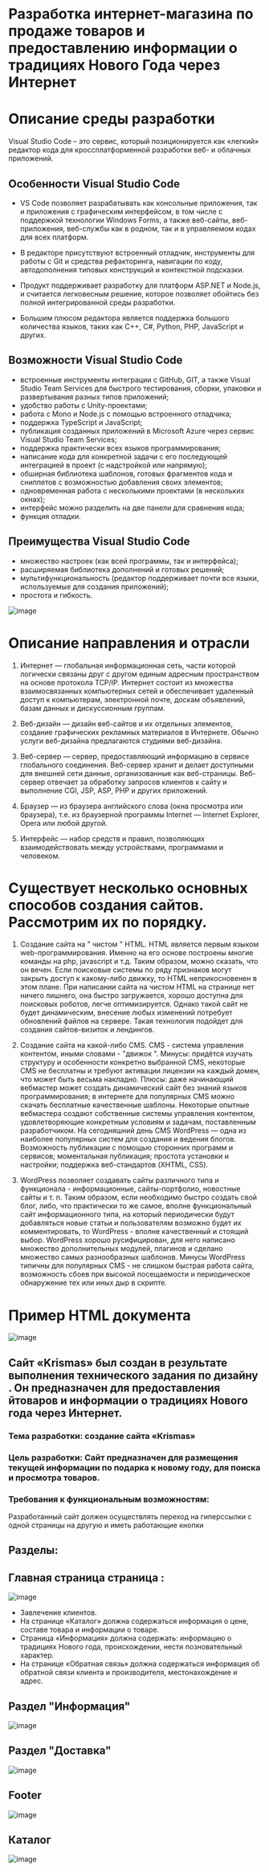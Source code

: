 # Разработка интернет-магазина по продаже товаров и предоставлению информации о традициях Нового Года через Интернет


# Описание среды разработки

Visual Studio Code – это сервис, который позиционируется как «легкий» редактор кода для кроссплатформенной разработки веб- и облачных приложений.

## Особенности Visual Studio Code

* VS Code позволяет разрабатывать как консольные приложения, так и приложения с графическим интерфейсом, в том числе с поддержкой технологии Windows Forms, а также веб-сайты, веб-приложения, веб-службы как в родном, так и в управляемом кодах для всех платформ.

* В редакторе присутствуют встроенный отладчик, инструменты для работы с Git и средства рефакторинга, навигации по коду, автодополнения типовых конструкций и контекстной подсказки.

* Продукт поддерживает разработку для платформ ASP.NET и Node.js, и считается легковесным решение, которое позволяет обойтись без полной интегрированной среды разработки.

* Большим плюсом редактора является поддержка большого количества языков, таких как C++, C#, Python, PHP, JavaScript и других.


## Возможности Visual Studio Code
* встроенные инструменты интеграции с GitHub, GIT, а также Visual Studio Team Services для быстрого тестирования, сборки, упаковки и развертывания разных типов приложений;
* удобство работы с Unity-проектами;
* работа с Mono и Node.js с помощью встроенного отладчика;
* поддержка TypeScript и JavaScript;
* публикация созданных приложений в Microsoft Azure через сервис Visual Studio Team Services;
* поддержка практически всех языков программирования;
* написание кода для конкретной задачи с его последующей интеграцией в проект (с надстройкой или напрямую);
* обширная библиотека шаблонов, готовых фрагментов кода и сниппетов с возможностью добавления своих элементов;
* одновременная работа с несколькими проектами (в нескольких окнах);
* интерфейс можно разделить на две панели для сравнения кода;
* функция отладки.


## Преимущества Visual Studio Code
* множество настроек (как всей программы, так и интерфейса);
* расширяемая библиотека дополнений и готовых решений;
* мультифункциональность (редактор поддерживает почти все языки, используемые для создания приложений);
* простота и гибкость.

![image](https://user-images.githubusercontent.com/90246894/209544729-2a011159-dc3b-4d8c-b316-700894b20464.png)

# Описание направления и отрасли

1. Интернет — глобальная информационная сеть, части которой логически связаны друг с другом единым адресным пространством на основе протокола TCP/IP. Интернет состоит из множества взаимосвязанных компьютерных сетей и обеспечивает удаленный доступ к компьютерам, электронной почте, доскам объявлений, базам данных и дискуссионным группам.

2. Веб-дизайн — дизайн веб-сайтов и их отдельных элементов, создание графических рекламных материалов в Интернете. Обычно услуги веб-дизайна предлагаются студиями веб-дизайна.

3. Веб-сервер — сервер, предоставляющий информацию в сервисе глобального соединения. Веб-сервер хранит и делает доступными для внешней сети данные, организованные как веб-страницы. Веб-сервер отвечает за обработку запросов клиентов к сайту и выполнение CGI, JSP, ASP, PHP и других приложений.
4. Браузер — из браузера английского слова (окна просмотра или браузера), т.е. из браузерной программы Internet — Internet Explorer, Opera или любой другой.
5. Интерфейс — набор средств и правил, позволяющих взаимодействовать между устройствами, программами и человеком.

# Существует несколько основных способов создания сайтов. Рассмотрим их по порядку.
1.  Создание сайта на " чистом " HTML. HTML является первым языком web-программирования. Именно на его основе построены многие команды на php, javascript  и т.д. Таким образом, можно сказать, что он вечен. Если поисковые системы по ряду признаков могут закрыть доступ к  какому-либо движку, то HTML неприкосновенен в этом плане.
При написании сайта на чистом HTML на странице нет ничего лишнего, она быстро загружается, хорошо доступна для поисковых роботов, легче оптимизируется. Однако такой сайт не будет динамическим, внесение любых изменений потребует обновлений файлов на сервере. Такая технология подойдет для создания сайтов-визиток и лендингов.

2. Создание сайта на какой-либо CMS. CMS - система управления контентом, иными словами - "движок ". Минусы: придётся изучать структуру и особенности конкретно выбранной CMS, некоторые CMS не бесплатны и требуют активации лицензии на каждый домен, что может быть весьма накладно. Плюсы: даже начинающий вебмастер может создать динамический сайт без знаний языков программирования; в интернете для популярных CMS можно скачать бесплатные качественные шаблоны. Некоторые опытные вебмастера создают собственные системы управления контентом, удовлетворяющие конкретным условиям и задачам, поставленным разработчиком.
На сегодняшний день CMS WordPress — одна из наиболее популярных систем для создания и ведения блогов. Возможность публикации с помощью сторонних программ и сервисов; моментальная публикация; простота установки и настройки;  поддержка веб-стандартов (XHTML, CSS).

3. WordPress позволяет создавать сайты различного типа и функционала - информационные, сайты-портфолио, новостные сайты и т. п. Таким образом, если необходимо быстро создать свой блог, либо, что практически то же самое, вполне функциональный сайт информационного типа, на который периодически будут добавляться новые статьи и пользователям возможно будет их комментировать, то  WordPress - вполне  качественный и стоящий  выбор.
WordPress хорошо русифицирован, для него написано множество дополнительных модулей, плагинов и сделано множество самых разнообразных шаблонов. Минусы WordPress типичны для популярных CMS - не слишком быстрая работа сайта, возможность сбоев при высокой посещаемости и периодическое обнаружение тех или иных дыр в скрипте.

# Пример HTML документа

![image](https://user-images.githubusercontent.com/90246894/209545588-7e5fd573-f343-431c-b6b2-97607e843692.png)

## Сайт «Krismas» был создан в результате выполнения технического задания по дизайну . Он предназначен для предоставления йтоваров и информации о традициях Нового года через Интернет.
### Тема разработки: создание сайта «Krismas»
### Цель разработки: Сайт предназначен для размещения текущей информации по подарка к новому году, для поиска и просмотра товаров.
### Требования к функциональным возможностям:
Разработанный сайт должен осуществлять переход на гиперссылки с одной страницы на другую и иметь работающие кнопки
## Разделы:
## Главная страница страница : 

![image](https://user-images.githubusercontent.com/90246894/209545892-a81d26bc-62fb-4a0a-a874-18ee0673d6a9.png)

* Завлечение клиентов.
* На странице «Каталог» должна содержаться информация о цене, составе товара и информации о товаре.
* Страница «Информация» должна содержать: информацию о традициях Нового года, происхождении, нести позновательный характер.
* На странице «Обратная связь» должна содержаться информация об обратной связи клиента и производителя, местонахождение и адрес.
## Раздел "Информация"

![image](https://user-images.githubusercontent.com/90246894/209545923-685fa2eb-9003-43c8-a081-4e0c23d9ebc8.png)

## Раздел "Доставка"
![image](https://user-images.githubusercontent.com/90246894/209545948-9d6e427d-cbb3-47ba-84c3-0f4f2d7b9cab.png)

## Footer
![image](https://user-images.githubusercontent.com/90246894/209545963-62cac519-9514-4813-ad12-4d304fe6fd7b.png)

## Каталог
![image](https://user-images.githubusercontent.com/90246894/209546001-431ebb0e-502b-47d4-8b59-c06c9712fb53.png)


